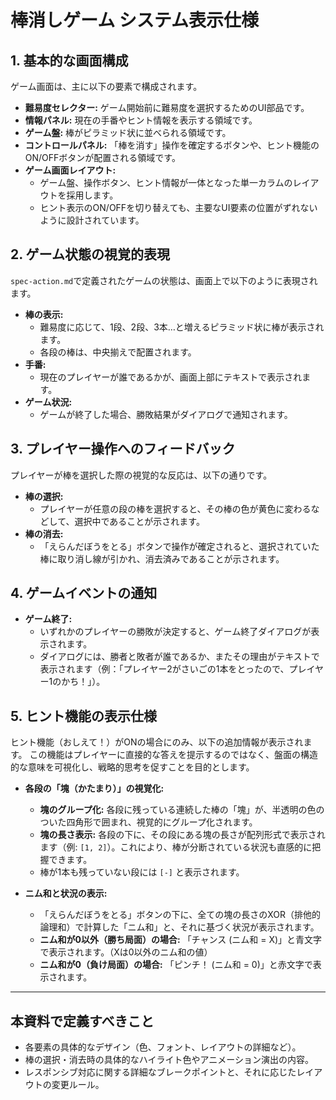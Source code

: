 # 棒消しゲーム システム表示仕様

## 1. 基本的な画面構成
ゲーム画面は、主に以下の要素で構成されます。

- **難易度セレクター:** ゲーム開始前に難易度を選択するためのUI部品です。
- **情報パネル:** 現在の手番やヒント情報を表示する領域です。
- **ゲーム盤:** 棒がピラミッド状に並べられる領域です。
- **コントロールパネル:** 「棒を消す」操作を確定するボタンや、ヒント機能のON/OFFボタンが配置される領域です。
- **ゲーム画面レイアウト:**
  - ゲーム盤、操作ボタン、ヒント情報が一体となった単一カラムのレイアウトを採用します。
  - ヒント表示のON/OFFを切り替えても、主要なUI要素の位置がずれないように設計されています。

## 2. ゲーム状態の視覚的表現
`spec-action.md`で定義されたゲームの状態は、画面上で以下のように表現されます。

- **棒の表示:**
  - 難易度に応じて、1段、2段、3本…と増えるピラミッド状に棒が表示されます。
  - 各段の棒は、中央揃えで配置されます。
- **手番:**
  - 現在のプレイヤーが誰であるかが、画面上部にテキストで表示されます。
- **ゲーム状況:**
  - ゲームが終了した場合、勝敗結果がダイアログで通知されます。

## 3. プレイヤー操作へのフィードバック
プレイヤーが棒を選択した際の視覚的な反応は、以下の通りです。

- **棒の選択:**
  - プレイヤーが任意の段の棒を選択すると、その棒の色が黄色に変わるなどして、選択中であることが示されます。
- **棒の消去:**
  - 「えらんだぼうをとる」ボタンで操作が確定されると、選択されていた棒に取り消し線が引かれ、消去済みであることが示されます。

## 4. ゲームイベントの通知
- **ゲーム終了:**
  - いずれかのプレイヤーの勝敗が決定すると、ゲーム終了ダイアログが表示されます。
  - ダイアログには、勝者と敗者が誰であるか、またその理由がテキストで表示されます（例：「プレイヤー2がさいごの1本をとったので、プレイヤー1のかち！」）。

## 5. ヒント機能の表示仕様
ヒント機能（おしえて！）がONの場合にのみ、以下の追加情報が表示されます。
この機能はプレイヤーに直接的な答えを提示するのではなく、盤面の構造的な意味を可視化し、戦略的思考を促すことを目的とします。

- **各段の「塊（かたまり）」の視覚化:**
  - **塊のグループ化:** 各段に残っている連続した棒の「塊」が、半透明の色のついた四角形で囲まれ、視覚的にグループ化されます。
  - **塊の長さ表示:** 各段の下に、その段にある塊の長さが配列形式で表示されます（例: `[1, 2]`）。これにより、棒が分断されている状況も直感的に把握できます。
  - 棒が1本も残っていない段には `[-]` と表示されます。

- **ニム和と状況の表示:**
  - 「えらんだぼうをとる」ボタンの下に、全ての塊の長さのXOR（排他的論理和）で計算した「ニム和」と、それに基づく状況が表示されます。
  - **ニム和が0以外（勝ち局面）の場合:** 「チャンス (ニム和 = X)」と青文字で表示されます。（Xは0以外のニム和の値）
  - **ニム和が0（負け局面）の場合:** 「ピンチ！ (ニム和 = 0)」と赤文字で表示されます。

---
## 本資料で定義すべきこと
- 各要素の具体的なデザイン（色、フォント、レイアウトの詳細など）。
- 棒の選択・消去時の具体的なハイライト色やアニメーション演出の内容。
- レスポンシブ対応に関する詳細なブレークポイントと、それに応じたレイアウトの変更ルール。
